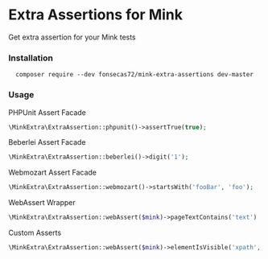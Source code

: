 # Extra Assertions for Mink

Get extra assertion for your Mink tests

### Installation

```
  composer require --dev fonsecas72/mink-extra-assertions dev-master
```

### Usage


PHPUnit Assert Facade

```php
\MinkExtra\ExtraAssertion::phpunit()->assertTrue(true);
```

Beberlei Assert Facade

```php
\MinkExtra\ExtraAssertion::beberlei()->digit('1');
```

Webmozart Assert Facade

```php
\MinkExtra\ExtraAssertion::webmozart()->startsWith('fooBar', 'foo');
```

WebAssert Wrapper

```php
\MinkExtra\ExtraAssertion::webAssert($mink)->pageTextContains('text')
```

Custom Asserts

```php
\MinkExtra\ExtraAssertion::webAssert($mink)->elementIsVisible('xpath', 'xpath');

```
